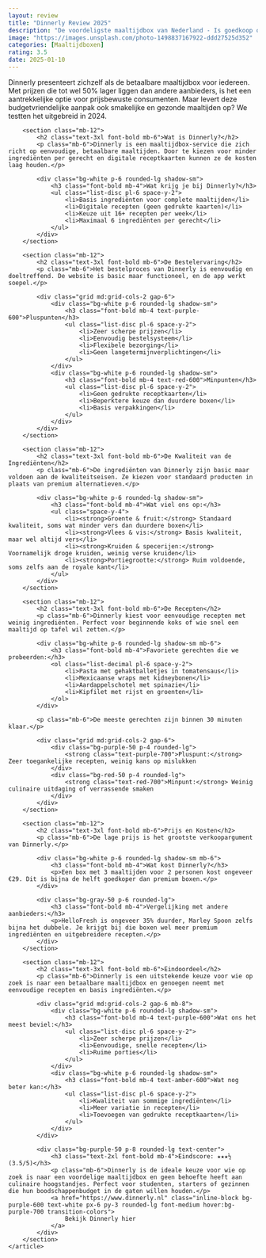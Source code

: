 ```yaml
---
layout: review
title: "Dinnerly Review 2025"
description: "De voordeligste maaltijdbox van Nederland - Is goedkoop ook goed?"
image: "https://images.unsplash.com/photo-1498837167922-ddd27525d352"
categories: [Maaltijdboxen]
rating: 3.5
date: 2025-01-10
---
```

<main class="container mx-auto px-4 py-12 max-w-4xl">
    <article class="prose prose-lg max-w-none">
        <div class="mb-12">
            <p class="text-xl leading-relaxed">
                Dinnerly presenteert zichzelf als de betaalbare maaltijdbox voor iedereen. Met prijzen die tot wel 50% lager liggen dan andere aanbieders, is het een aantrekkelijke optie voor prijsbewuste consumenten. Maar levert deze budgetvriendelijke aanpak ook smakelijke en gezonde maaltijden op? We testten het uitgebreid in 2024.
            </p>
        </div>

        <section class="mb-12">
            <h2 class="text-3xl font-bold mb-6">Wat is Dinnerly?</h2>
            <p class="mb-6">Dinnerly is een maaltijdbox-service die zich richt op eenvoudige, betaalbare maaltijden. Door te kiezen voor minder ingrediënten per gerecht en digitale receptkaarten kunnen ze de kosten laag houden.</p>
            
            <div class="bg-white p-6 rounded-lg shadow-sm">
                <h3 class="font-bold mb-4">Wat krijg je bij Dinnerly?</h3>
                <ul class="list-disc pl-6 space-y-2">
                    <li>Basis ingrediënten voor complete maaltijden</li>
                    <li>Digitale recepten (geen gedrukte kaarten)</li>
                    <li>Keuze uit 16+ recepten per week</li>
                    <li>Maximaal 6 ingrediënten per gerecht</li>
                </ul>
            </div>
        </section>

        <section class="mb-12">
            <h2 class="text-3xl font-bold mb-6">De Bestelervaring</h2>
            <p class="mb-6">Het bestelproces van Dinnerly is eenvoudig en doeltreffend. De website is basic maar functioneel, en de app werkt soepel.</p>
            
            <div class="grid md:grid-cols-2 gap-6">
                <div class="bg-white p-6 rounded-lg shadow-sm">
                    <h3 class="font-bold mb-4 text-purple-600">Pluspunten</h3>
                    <ul class="list-disc pl-6 space-y-2">
                        <li>Zeer scherpe prijzen</li>
                        <li>Eenvoudig bestelsysteem</li>
                        <li>Flexibele bezorging</li>
                        <li>Geen langetermijnverplichtingen</li>
                    </ul>
                </div>
                <div class="bg-white p-6 rounded-lg shadow-sm">
                    <h3 class="font-bold mb-4 text-red-600">Minpunten</h3>
                    <ul class="list-disc pl-6 space-y-2">
                        <li>Geen gedrukte receptkaarten</li>
                        <li>Beperktere keuze dan duurdere boxen</li>
                        <li>Basis verpakkingen</li>
                    </ul>
                </div>
            </div>
        </section>

        <section class="mb-12">
            <h2 class="text-3xl font-bold mb-6">De Kwaliteit van de Ingrediënten</h2>
            <p class="mb-6">De ingrediënten van Dinnerly zijn basic maar voldoen aan de kwaliteitseisen. Ze kiezen voor standaard producten in plaats van premium alternatieven.</p>
            
            <div class="bg-white p-6 rounded-lg shadow-sm">
                <h3 class="font-bold mb-4">Wat viel ons op:</h3>
                <ul class="space-y-4">
                    <li><strong>Groente & fruit:</strong> Standaard kwaliteit, soms wat minder vers dan duurdere boxen</li>
                    <li><strong>Vlees & vis:</strong> Basis kwaliteit, maar wel altijd vers</li>
                    <li><strong>Kruiden & specerijen:</strong> Voornamelijk droge kruiden, weinig verse kruiden</li>
                    <li><strong>Portiegrootte:</strong> Ruim voldoende, soms zelfs aan de royale kant</li>
                </ul>
            </div>
        </section>

        <section class="mb-12">
            <h2 class="text-3xl font-bold mb-6">De Recepten</h2>
            <p class="mb-6">Dinnerly kiest voor eenvoudige recepten met weinig ingrediënten. Perfect voor beginnende koks of wie snel een maaltijd op tafel wil zetten.</p>
            
            <div class="bg-white p-6 rounded-lg shadow-sm mb-6">
                <h3 class="font-bold mb-4">Favoriete gerechten die we probeerden:</h3>
                <ol class="list-decimal pl-6 space-y-2">
                    <li>Pasta met gehaktballetjes in tomatensaus</li>
                    <li>Mexicaanse wraps met kidneybonen</li>
                    <li>Aardappelschotel met spinazie</li>
                    <li>Kipfilet met rijst en groenten</li>
                </ol>
            </div>

            <p class="mb-6">De meeste gerechten zijn binnen 30 minuten klaar.</p>
            
            <div class="grid md:grid-cols-2 gap-6">
                <div class="bg-purple-50 p-4 rounded-lg">
                    <strong class="text-purple-700">Pluspunt:</strong> Zeer toegankelijke recepten, weinig kans op mislukken
                </div>
                <div class="bg-red-50 p-4 rounded-lg">
                    <strong class="text-red-700">Minpunt:</strong> Weinig culinaire uitdaging of verrassende smaken
                </div>
            </div>
        </section>

        <section class="mb-12">
            <h2 class="text-3xl font-bold mb-6">Prijs en Kosten</h2>
            <p class="mb-6">De lage prijs is het grootste verkoopargument van Dinnerly.</p>
            
            <div class="bg-white p-6 rounded-lg shadow-sm mb-6">
                <h3 class="font-bold mb-4">Wat kost Dinnerly?</h3>
                <p>Een box met 3 maaltijden voor 2 personen kost ongeveer €29. Dit is bijna de helft goedkoper dan premium boxen.</p>
            </div>

            <div class="bg-gray-50 p-6 rounded-lg">
                <h3 class="font-bold mb-4">Vergelijking met andere aanbieders:</h3>
                <p>HelloFresh is ongeveer 35% duurder, Marley Spoon zelfs bijna het dubbele. Je krijgt bij die boxen wel meer premium ingrediënten en uitgebreidere recepten.</p>
            </div>
        </section>

        <section class="mb-12">
            <h2 class="text-3xl font-bold mb-6">Eindoordeel</h2>
            <p class="mb-6">Dinnerly is een uitstekende keuze voor wie op zoek is naar een betaalbare maaltijdbox en genoegen neemt met eenvoudige recepten en basis ingrediënten.</p>
            
            <div class="grid md:grid-cols-2 gap-6 mb-8">
                <div class="bg-white p-6 rounded-lg shadow-sm">
                    <h3 class="font-bold mb-4 text-purple-600">Wat ons het meest beviel:</h3>
                    <ul class="list-disc pl-6 space-y-2">
                        <li>Zeer scherpe prijzen</li>
                        <li>Eenvoudige, snelle recepten</li>
                        <li>Ruime porties</li>
                    </ul>
                </div>
                <div class="bg-white p-6 rounded-lg shadow-sm">
                    <h3 class="font-bold mb-4 text-amber-600">Wat nog beter kan:</h3>
                    <ul class="list-disc pl-6 space-y-2">
                        <li>Kwaliteit van sommige ingrediënten</li>
                        <li>Meer variatie in recepten</li>
                        <li>Toevoegen van gedrukte receptkaarten</li>
                    </ul>
                </div>
            </div>

            <div class="bg-purple-50 p-8 rounded-lg text-center">
                <h3 class="text-2xl font-bold mb-4">Eindscore: ★★★½ (3.5/5)</h3>
                <p class="mb-6">Dinnerly is de ideale keuze voor wie op zoek is naar een voordelige maaltijdbox en geen behoefte heeft aan culinaire hoogstandjes. Perfect voor studenten, starters of gezinnen die hun boodschappenbudget in de gaten willen houden.</p>
                <a href="https://www.dinnerly.nl" class="inline-block bg-purple-600 text-white px-6 py-3 rounded-lg font-medium hover:bg-purple-700 transition-colors">
                    Bekijk Dinnerly hier
                </a>
            </div>
        </section>
    </article>
</main>